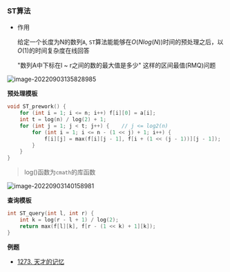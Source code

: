 ### ST算法

- 作用

  给定一个长度为N的数列`A`, `ST`算法能能够在$O(Nlog(N))$时间的预处理之后，以$O(1)$的时间复杂度在线回答

  "数列A中下标在l ~ r之间的数的最大值是多少" 这样的区间最值(RMQ)问题

![image-20220903135828985](http://www.cdn.liver0377.xyz/typora/202209031358048.png)



**预处理模板**

```cc
void ST_prework() {
    for (int i = 1; i <= n; i++) f[i][0] = a[i];
    int t = log(n) / log(2) + 1;   
    for (int j = 1; j < t; j++) {    // j <= log2(n)
        for (int i = 1; i <= n - (1 << j) + 1; i++) {
            f[i][j] = max(f[i][j - 1], f[i + (1 << (j - 1))][j - 1]);
        }
    }
}
```

> log()函数为`cmath`的库函数

![image-20220903140158981](http://www.cdn.liver0377.xyz/typora/202209031401021.png)



**查询模板**

```cc
int ST_query(int l, int r) {
    int k = log(r - l + 1) / log(2);
    return max(f[l][k], f[r - (1 << k) + 1][k]);
}
```



**例题**

- [1273. 天才的记忆](https://www.acwing.com/problem/content/1275/)
